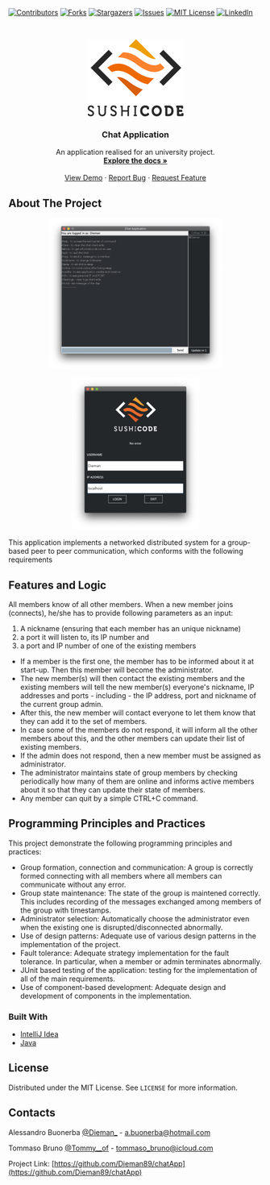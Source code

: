 <!-- PROJECT SHIELDS -->
<!--
*** I'm using markdown "reference style" links for readability.
*** Reference links are enclosed in brackets [ ] instead of parentheses ( ).
*** See the bottom of this document for the declaration of the reference variables
*** for contributors-url, forks-url, etc. This is an optional, concise syntax you may use.
*** https://www.markdownguide.org/basic-syntax/#reference-style-links
-->
[![Contributors][contributors-shield]][contributors-url]
[![Forks][forks-shield]][forks-url]
[![Stargazers][stars-shield]][stars-url]
[![Issues][issues-shield]][issues-url]
[![MIT License][license-shield]][license-url]
[![LinkedIn][linkedin-shield]][linkedin-url]

<!-- PROJECT LOGO -->
<br />
<p align="center">
  <a href="https://github.com/Dieman89/chatApp">
    <img src="images/logo.png" alt="Logo" width="191px" height="153px">
  </a>

  <h3 align="center">Chat Application</h3>

  <p align="center">
    An application realised for an university project.
    <br />
    <a href="https://github.com/Dieman89/chatApp"><strong>Explore the docs »</strong></a>
    <br />
    <br />
    <a href="https://github.com/Dieman89/chatApp">View Demo</a>
    ·
    <a href="https://github.com/Dieman89/chatApp/issues">Report Bug</a>
    ·
    <a href="https://github.com/Dieman89/chatApp/issues">Request Feature</a>
  </p>



<!-- ABOUT THE PROJECT -->
## About The Project
<p align="center">
    <img src="images/screenshot.png">
</p>

<p align="center">
<img src="images/unknown.png">
</p>

This application implements a networked distributed system for a group-based peer to peer communication, which conforms
with the following requirements

## Features and Logic

All members know of all other members.
When a new member joins (connects), he/she has to provide following parameters as an input:
1. A nickname (ensuring that each member has an unique nickname)
2. a port it will listen to, its IP number and
3. a port and IP number of one of the existing members

* If a member is the first one, the member has to be informed about it at start-up. Then this member will become
the administrator.
* The new member(s) will then contact the existing members and the existing members will tell the new member(s) everyone's
nickname, IP addresses and ports - including - the IP address, port and nickname of the current group admin.
* After this, the new member will contact everyone to let them know that they can add it to the set of members.
* In case some of the members do not respond, it will inform all the other members about this, and the other members can
update their list of existing members.
* If the admin does not respond, then a new member must be assigned as administrator.
* The administrator maintains state of group members by checking periodically how many of them are online and informs active members about it so 
that they can update their state of members.
* Any member can quit by a simple CTRL+C command.

## Programming Principles and Practices

This project demonstrate the following programming principles and practices:

* Group formation, connection and communication: A group is correctly formed connecting with all members where all members can communicate without any error.
* Group state maintenance: The state of the group is maintened correctly. This includes recording of the messages exchanged among members of the group with timestamps.
* Administrator selection: Automatically choose the administrator even when the existing one is disrupted/disconnected abnormally.
* Use of design patterns: Adequate use of various design patterns in the implementation of the project.
* Fault tolerance: Adequate strategy implementation for the fault tolerance. In particular, when a member or admin terminates abnormally.
* JUnit based testing of the application: testing for the implementation of all of the main requirements.
* Use of component-based development: Adequate design and development of components in the implementation.

### Built With

* [IntelliJ Idea](https://www.jetbrains.com/idea/)
* [Java](https://www.java.com/)

## License

Distributed under the MIT License. See `LICENSE` for more information.

## Contacts

Alessandro Buonerba [@Dieman_](https://twitter.com/Dieman_) - a.buonerba@hotmail.com

Tommaso Bruno [@Tommy__of](https://twitter.com/Tommy__of) - tommaso_bruno@icloud.com

Project Link: [https://github.com/Dieman89/chatApp](https://github.com/Dieman89/chatApp)

<!-- MARKDOWN LINKS & IMAGES -->
<!-- https://www.markdownguide.org/basic-syntax/#reference-style-links -->
[contributors-shield]: https://img.shields.io/github/contributors/Dieman89/chatApp.svg?style=flat-square
[contributors-url]: https://github.com/Dieman89/chatApp/graphs/contributors
[forks-shield]: https://img.shields.io/github/forks/Dieman89/chatApp.svg?style=flat-square
[forks-url]: https://github.com/Dieman89/chatApp/network/members
[stars-shield]: https://img.shields.io/github/stars/Dieman89/chatApp.svg?style=flat-square
[stars-url]: https://github.com/Dieman89/chatApp/stargazers
[issues-shield]: https://img.shields.io/github/issues/Dieman89/chatApp.svg?style=flat-square
[issues-url]: https://github.com/Dieman89/chatApp/issues
[license-shield]: https://img.shields.io/github/license/othneildrew/Best-README-Template.svg?style=flat-square
[license-url]: https://github.com/Dieman89/chatApp/blob/master/LICENSE
[linkedin-shield]: https://img.shields.io/badge/-LinkedIn-black.svg?style=flat-square&logo=linkedin&colorB=555
[linkedin-url]: https://linkedin.com/in/buonerba
[screenshot]: images/screenshot.png